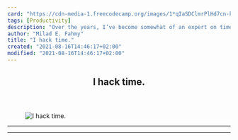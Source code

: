 ```yaml
---
card: "https://cdn-media-1.freecodecamp.org/images/1*qIaSDClmrPlHd7cn-kUHqA.jpeg"
tags: [Productivity]
description: "Over the years, I’ve become somewhat of an expert on time."
author: "Milad E. Fahmy"
title: "I hack time."
created: "2021-08-16T14:46:17+02:00"
modified: "2021-08-16T14:46:17+02:00"
---
```

<div class="site-wrapper">
<main id="site-main" class="site-main outer">
<div class="inner">
<article class="post-full post tag-productivity tag-tech tag-technology tag-startup tag-life-lessons ">
<header class="post-full-header">
<h1 class="post-full-title">I hack time.</h1>
</header>
<figure class="post-full-image">
<picture>
<source media="(max-width: 700px)" sizes="1px" srcset="data:image/gif;base64,R0lGODlhAQABAIAAAAAAAP///yH5BAEAAAAALAAAAAABAAEAAAIBRAA7 1w">
<source media="(min-width: 701px)" sizes="(max-width: 800px) 400px,
(max-width: 1170px) 700px,
1400px" srcset="https://cdn-media-1.freecodecamp.org/images/1*qIaSDClmrPlHd7cn-kUHqA.jpeg 300w,
https://cdn-media-1.freecodecamp.org/images/1*qIaSDClmrPlHd7cn-kUHqA.jpeg 600w,
https://cdn-media-1.freecodecamp.org/images/1*qIaSDClmrPlHd7cn-kUHqA.jpeg 1000w,
https://cdn-media-1.freecodecamp.org/images/1*qIaSDClmrPlHd7cn-kUHqA.jpeg 2000w">
<img onerror="this.style.display='none'" src="https://cdn-media-1.freecodecamp.org/images/1*qIaSDClmrPlHd7cn-kUHqA.jpeg" alt="I hack time.">
</picture>
</figure>
<section class="post-full-content">
<div class="post-content">
</div>
<hr>
<hr>
</section>
</article>
</div>
</main>
</div>
<!-- Google Tag Manager (noscript) -->
<!-- End Google Tag Manager (noscript) -->
